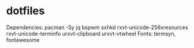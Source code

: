 # dotfiles

Dependencies: pacman -Sy jq bspwm sxhkd rxvt-unicode-256xresources rxvt-unicode-terminfo urxvt-clipboard urxvt-vtwheel
Fonts: termsyn, fontawesome
